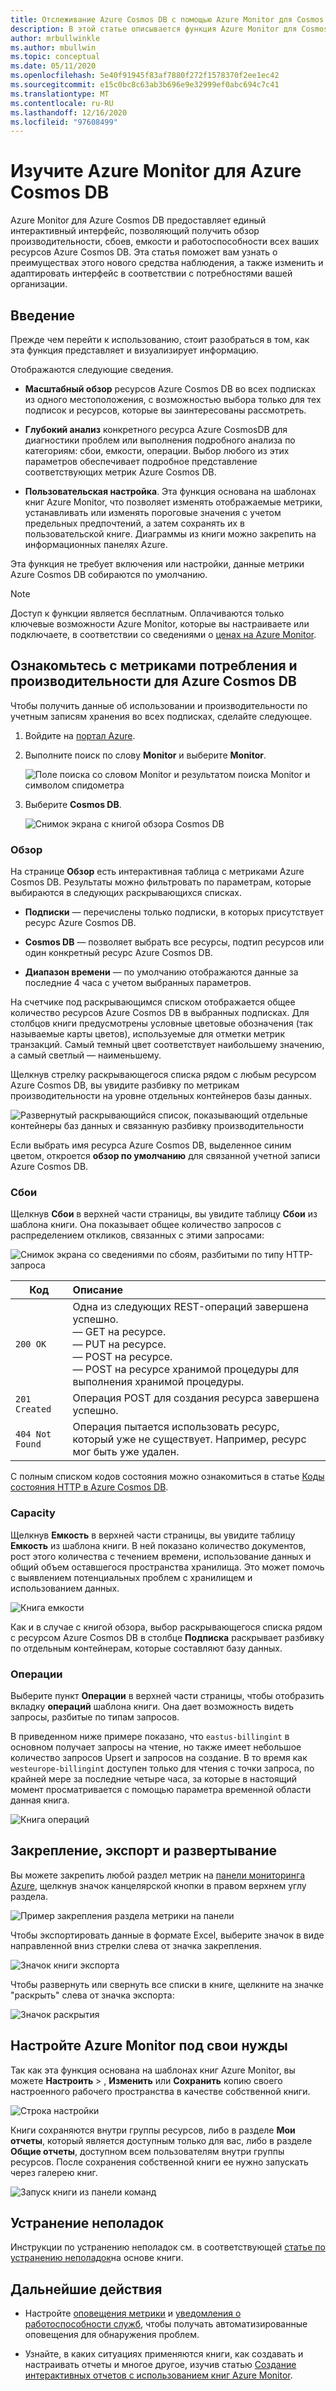 ```yaml
---
title: Отслеживание Azure Cosmos DB с помощью Azure Monitor для Cosmos DB | Документация Майкрософт
description: В этой статье описывается функция Azure Monitor для Cosmos DB, которая предоставляет владельцам Cosmos DB краткие сведения о проблемах с производительностью и использованием учетных записей CosmosDB.
author: mrbullwinkle
ms.author: mbullwin
ms.topic: conceptual
ms.date: 05/11/2020
ms.openlocfilehash: 5e40f91945f83af7880f272f1578370f2ee1ec42
ms.sourcegitcommit: e15c0bc8c63ab3b696e9e32999ef0abc694c7c41
ms.translationtype: MT
ms.contentlocale: ru-RU
ms.lasthandoff: 12/16/2020
ms.locfileid: "97608499"
---
```

# <a name="explore-azure-monitor-for-azure-cosmos-db"></a>Изучите Azure Monitor для Azure Cosmos DB

Azure Monitor для Azure Cosmos DB предоставляет единый интерактивный интерфейс, позволяющий получить обзор производительности, сбоев, емкости и работоспособности всех ваших ресурсов Azure Cosmos DB. Эта статья поможет вам узнать о преимуществах этого нового средства наблюдения, а также изменить и адаптировать интерфейс в соответствии с потребностями вашей организации.   

## <a name="introduction"></a>Введение

Прежде чем перейти к использованию, стоит разобраться в том, как эта функция представляет и визуализирует информацию. 

Отображаются следующие сведения.

* **Масштабный обзор** ресурсов Azure Cosmos DB во всех подписках из одного местоположения, с возможностью выбора только для тех подписок и ресурсов, которые вы заинтересованы рассмотреть.

* **Глубокий анализ** конкретного ресурса Azure CosmosDB для диагностики проблем или выполнения подробного анализа по категориям: сбои, емкости, операции. Выбор любого из этих параметров обеспечивает подробное представление соответствующих метрик Azure Cosmos DB.  

* **Пользовательская настройка**. Эта функция основана на шаблонах книг Azure Monitor, что позволяет изменять отображаемые метрики, устанавливать или изменять пороговые значения с учетом предельных предпочтений, а затем сохранять их в пользовательской книге. Диаграммы из книги можно закрепить на информационных панелях Azure.  

Эта функция не требует включения или настройки, данные метрики Azure Cosmos DB собираются по умолчанию.

>[!NOTE]
>Доступ к функции является бесплатным. Оплачиваются только ключевые возможности Azure Monitor, которые вы настраиваете или подключаете, в соответствии со сведениями о [ценах на Azure Monitor](https://azure.microsoft.com/pricing/details/monitor/).

## <a name="view-utilization-and-performance-metrics-for-azure-cosmos-db"></a>Ознакомьтесь с метриками потребления и производительности для Azure Cosmos DB

Чтобы получить данные об использовании и производительности по учетным записям хранения во всех подписках, сделайте следующее.

1. Войдите на [портал Azure](https://portal.azure.com).

2. Выполните поиск по слову **Monitor** и выберите **Monitor**.

    ![Поле поиска со словом Monitor и результатом поиска Monitor и символом спидометра](./media/cosmosdb-insights-overview/search-monitor.png)

3. Выберите **Cosmos DB**.

    ![Снимок экрана с книгой обзора Cosmos DB](./media/cosmosdb-insights-overview/cosmos-db.png)

### <a name="overview"></a>Обзор

На странице **Обзор** есть интерактивная таблица с метриками Azure Cosmos DB. Результаты можно фильтровать по параметрам, которые выбираются в следующих раскрывающихся списках.

* **Подписки** — перечислены только подписки, в которых присутствует ресурс Azure Cosmos DB.  

* **Cosmos DB** — позволяет выбрать все ресурсы, подтип ресурсов или один конкретный ресурс Azure Cosmos DB.

* **Диапазон времени** — по умолчанию отображаются данные за последние 4 часа с учетом выбранных параметров.

На счетчике под раскрывающимся списком отображается общее количество ресурсов Azure Cosmos DB в выбранных подписках. Для столбцов книги предусмотрены условные цветовые обозначения (так называемые карты цветов), используемые для отметки метрик транзакций. Самый темный цвет соответствует наибольшему значению, а самый светлый — наименьшему. 

Щелкнув стрелку раскрывающегося списка рядом с любым ресурсом Azure Cosmos DB, вы увидите разбивку по метрикам производительности на уровне отдельных контейнеров базы данных.

![Развернутый раскрывающийся список, показывающий отдельные контейнеры баз данных и связанную разбивку производительности](./media/cosmosdb-insights-overview/container-view.png)

Если выбрать имя ресурса Azure Cosmos DB, выделенное синим цветом, откроется **обзор по умолчанию** для связанной учетной записи Azure Cosmos DB. 

### <a name="failures"></a>Сбои

Щелкнув **Сбои** в верхней части страницы, вы увидите таблицу **Сбои** из шаблона книги. Она показывает общее количество запросов с распределением откликов, связанных с этими запросами:

![Снимок экрана со сведениями по сбоям, разбитыми по типу HTTP-запроса](./media/cosmosdb-insights-overview/failures.png)

| Код |  Описание       | 
|-----------|:--------------------|
| `200 OK`  | Одна из следующих REST-операций завершена успешно. </br>— GET на ресурсе. </br> — PUT на ресурсе. </br> — POST на ресурсе. </br> — POST на ресурсе хранимой процедуры для выполнения хранимой процедуры.|
| `201 Created` | Операция POST для создания ресурса завершена успешно. |
| `404 Not Found` | Операция пытается использовать ресурс, который уже не существует. Например, ресурс мог быть уже удален. |

С полным списком кодов состояния можно ознакомиться в статье [Коды состояния HTTP в Azure Cosmos DB](/rest/api/cosmos-db/http-status-codes-for-cosmosdb).

### <a name="capacity"></a>Capacity

Щелкнув **Емкость** в верхней части страницы, вы увидите таблицу **Емкость** из шаблона книги. В ней показано количество документов, рост этого количества с течением времени, использование данных и общий объем оставшегося пространства хранилища.  Это может помочь с выявлением потенциальных проблем с хранилищем и использованием данных.

![Книга емкости](./media/cosmosdb-insights-overview/capacity.png) 

Как и в случае с книгой обзора, выбор раскрывающегося списка рядом с ресурсом Azure Cosmos DB в столбце **Подписка** раскрывает разбивку по отдельным контейнерам, которые составляют базу данных.

### <a name="operations"></a>Операции 

Выберите пункт **Операции** в верхней части страницы, чтобы отобразить вкладку **операций** шаблона книги. Она дает возможность видеть запросы, разбитые по типам запросов. 

В приведенном ниже примере показано, что `eastus-billingint` в основном получает запросы на чтение, но также имеет небольшое количество запросов Upsert и запросов на создание. В то время как `westeurope-billingint` доступен только для чтения с точки запроса, по крайней мере за последние четыре часа, за которые в настоящий момент просматривается с помощью параметра временной области данная книга.

![Книга операций](./media/cosmosdb-insights-overview/operation.png) 

## <a name="pin-export-and-expand"></a>Закрепление, экспорт и развертывание

Вы можете закрепить любой раздел метрик на [панели мониторинга Azure](../../azure-portal/azure-portal-dashboards.md), щелкнув значок канцелярской кнопки в правом верхнем углу раздела.

![Пример закрепления раздела метрики на панели](./media/cosmosdb-insights-overview/pin.png)

Чтобы экспортировать данные в формате Excel, выберите значок в виде направленной вниз стрелки слева от значка закрепления.

![Значок книги экспорта](./media/cosmosdb-insights-overview/export.png)

Чтобы развернуть или свернуть все списки в книге, щелкните на значке "раскрыть" слева от значка экспорта:

![Значок раскрытия](./media/cosmosdb-insights-overview/expand.png)

## <a name="customize-azure-monitor-for-azure-cosmos-db"></a>Настройте Azure Monitor под свои нужды

Так как эта функция основана на шаблонах книг Azure Monitor, вы можете **Настроить** > , **Изменить** или **Сохранить** копию своего настроенного рабочего пространства в качестве собственной книги. 

![Строка настройки](./media/cosmosdb-insights-overview/customize.png)

Книги сохраняются внутри группы ресурсов, либо в разделе **Мои отчеты**, который является доступным только для вас, либо в разделе **Общие отчеты**, доступном всем пользователям внутри группы ресурсов. После сохранения собственной книги ее нужно запускать через галерею книг.

![Запуск книги из панели команд](./media/cosmosdb-insights-overview/gallery.png)

## <a name="troubleshooting"></a>Устранение неполадок

Инструкции по устранению неполадок см. в соответствующей [статье по устранению неполадок](troubleshoot-workbooks.md)на основе книги.

## <a name="next-steps"></a>Дальнейшие действия

* Настройте [оповещения метрики](../platform/alerts-metric.md) и [уведомления о работоспособности служб](../../service-health/alerts-activity-log-service-notifications-portal.md), чтобы получать автоматизированные оповещения для обнаружения проблем.

* Узнайте, в каких ситуациях применяются книги, как создавать и настраивать отчеты и многое другое, изучив статью [Создание интерактивных отчетов с использованием книг Azure Monitor](../platform/workbooks-overview.md).
